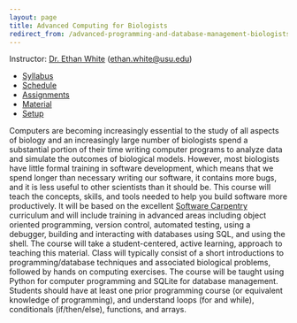 ```yaml
---
layout: page
title: Advanced Computing for Biologists
redirect_from: /advanced-programming-and-database-management-biologists/
---
```


Instructor: [Dr. Ethan White](http://whitelab.weecology.org)
(ethan.white@usu.edu)

* [Syllabus](/syllabus/advanced-syllabus)
* [Schedule](/syllabus/advanced-schedule)
* [Assignments](/assignments)
* [Material](/material/advanced-material)
* [Setup](/computer-setup)

Computers are becoming increasingly essential to the study of
all aspects of biology and an increasingly large number of biologists spend a
substantial portion of their time writing computer programs to analyze data and
simulate the outcomes of biological models.  However, most biologists have
little formal training in software development, which means that we spend longer
than necessary writing our software, it contains more bugs, and it is less
useful to other scientists than it should be. This course will teach the
concepts, skills, and tools needed to help you build software more productively.
It will be based on the excellent
[Software Carpentry](http://software-carpentry.org/) curriculum and will include
training in advanced areas including object oriented programming, version
control, automated testing, using a debugger, building and interacting with
databases using SQL, and using the shell. The course will take a
student-centered, active learning, approach to teaching this material. Class
will typically consist of a short introductions to programming/database
techniques and associated biological problems, followed by hands on computing
exercises. The course will be taught using Python for computer programming and
SQLite for database management. Students should have at least one prior
programming course (or equivalent knowledge of programming), and understand
loops (for and while), conditionals (if/then/else), functions, and arrays.
